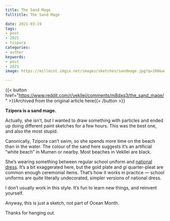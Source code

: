 ```yaml
---
title: The Sand Mage
fulltitle: The Sand Mage

date: 2021-03-19
tags:
- post
- 2021
- tzipora
categories:
- author
keywords:
- post
- 2021
image: https://millmint.imgix.net/images/sketches/sandmage.jpg?q=100&auto=format

---
```


{{< button href="https://www.reddit.com/r/vekllei/comments/m8dxq3/the_sand_mage/" >}}Archived from the original article here{{< /button >}}

**Tzipora is a sand mage.**

Actually, she isn’t, but I wanted to draw something with particles and ended up doing different paint sketches for a few hours. This was the best one, and also the most stupid.

Canonically, Tzipora can’t swim, so she spends more time on the beach than in the water. The colour of the sand here suggests it’s an artificial “white beach” in Mumen or nearby. Most beaches in Vekllei are black.

She’s wearing something between regular school uniform and [national dress](https://millmint.net/posts/2020-01-11-dress/). It’s a bit exaggerated here, but the gold plate and *gi* quarter-pleat are common enough ceremonial items. That’s how it works in practice — school uniforms are quite literally undecorated, simpler versions of national dress.

I don’t usually work in this style. It’s fun to learn new things, and reinvent yourself.

Anyway, this is just a sketch, not part of Ocean Month.

Thanks for hanging out.

